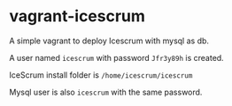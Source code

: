 # vagrant-icescrum
A simple vagrant to deploy Icescrum with mysql as db.

A user named `icescrum` with password `Jfr3y89h` is created.

IceScrum install folder is `/home/icescrum/icescrum`

Mysql user is also `icescrum` with the same password.
